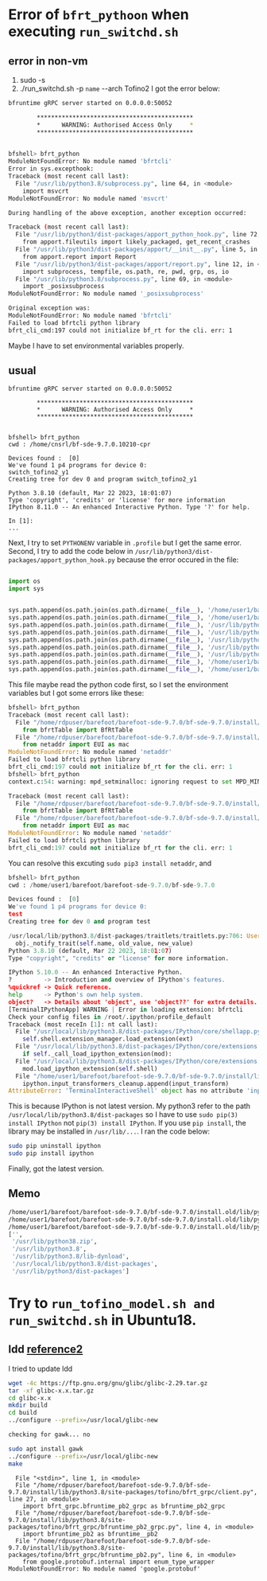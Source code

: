 
# Error of `bfrt_pythoon` when executing `run_switchd.sh`
## error in non-vm
1. sudo -s
2. ./run_switchd.sh -p `name` --arch Tofino2
   I got the error below:
```bash
bfruntime gRPC server started on 0.0.0.0:50052

        ********************************************
        *      WARNING: Authorised Access Only     *
        ********************************************
    

bfshell> bfrt_python 
ModuleNotFoundError: No module named 'bfrtcli'
Error in sys.excepthook:
Traceback (most recent call last):
  File "/usr/lib/python3.8/subprocess.py", line 64, in <module>
    import msvcrt
ModuleNotFoundError: No module named 'msvcrt'

During handling of the above exception, another exception occurred:

Traceback (most recent call last):
  File "/usr/lib/python3/dist-packages/apport_python_hook.py", line 72, in apport_excepthook
    from apport.fileutils import likely_packaged, get_recent_crashes
  File "/usr/lib/python3/dist-packages/apport/__init__.py", line 5, in <module>
    from apport.report import Report
  File "/usr/lib/python3/dist-packages/apport/report.py", line 12, in <module>
    import subprocess, tempfile, os.path, re, pwd, grp, os, io
  File "/usr/lib/python3.8/subprocess.py", line 69, in <module>
    import _posixsubprocess
ModuleNotFoundError: No module named '_posixsubprocess'

Original exception was:
ModuleNotFoundError: No module named 'bfrtcli'
Failed to load bfrtcli python library
bfrt_cli_cmd:197 could not initialize bf_rt for the cli. err: 1
```
Maybe I have to set environmental variables properly.
## usual
```
bfruntime gRPC server started on 0.0.0.0:50052

        ********************************************
        *      WARNING: Authorised Access Only     *
        ********************************************
    

bfshell> bfrt_python 
cwd : /home/cnsrl/bf-sde-9.7.0.10210-cpr

Devices found :  [0]
We've found 1 p4 programs for device 0:
switch_tofino2_y1
Creating tree for dev 0 and program switch_tofino2_y1

Python 3.8.10 (default, Mar 22 2023, 18:01:07) 
Type 'copyright', 'credits' or 'license' for more information
IPython 8.11.0 -- An enhanced Interactive Python. Type '?' for help.

In [1]: 
...
```
Next, I try to set `PYTHONENV` variable in `.profile` but I get the same error.
Second, I try to add the code below in `/usr/lib/python3/dist-packages/apport_python_hook.py` because
the error occured in the file:
```python

import os
import sys


sys.path.append(os.path.join(os.path.dirname(__file__), '/home/user1/barefoot/barefoot-sde-9.7.0/bf-sde-9.7.0/tools2'))
sys.path.append(os.path.join(os.path.dirname(__file__), '/home/user1/barefoot/barefoot-sde-9.7.0/bf-sde-9.7.0/install/lib/python3.8'))
sys.path.append(os.path.join(os.path.dirname(__file__), '/usr/lib/python3/dist-packages'))
sys.path.append(os.path.join(os.path.dirname(__file__), '/usr/lib/python3.8/dist-packages'))
sys.path.append(os.path.join(os.path.dirname(__file__), '/usr/lib/python3.8/lib-dynload'))
sys.path.append(os.path.join(os.path.dirname(__file__), '/usr/lib/python3.8'))
sys.path.append(os.path.join(os.path.dirname(__file__), '/usr/lib/python2.7/lib-dynload'))
sys.path.append(os.path.join(os.path.dirname(__file__), '/home/user1/barefoot/barefoot-sde-9.7.0/bf-sde-9.7.0/install/lib/python3.8/lib-dynload'))
sys.path.append(os.path.join(os.path.dirname(__file__), '/home/user1/barefoot/barefoot-sde-9.7.0/bf-sde-9.7.0/install/lib/python3.8/lib2to3'))
```
This file maybe read the python code first, so I set the environment variables but I got some errors like these:
```python
bfshell> bfrt_python 
Traceback (most recent call last):
  File "/home/rdpuser/barefoot/barefoot-sde-9.7.0/bf-sde-9.7.0/install/lib/python3.8/bfrtcli.py", line 17, in <module>
    from bfrtTable import BfRtTable
  File "/home/rdpuser/barefoot/barefoot-sde-9.7.0/bf-sde-9.7.0/install/lib/python3.8/bfrtTable.py", line 4, in <module>
    from netaddr import EUI as mac
ModuleNotFoundError: No module named 'netaddr'
Failed to load bfrtcli python library
bfrt_cli_cmd:197 could not initialize bf_rt for the cli. err: 1
bfshell> bfrt_python
context.c:54: warning: mpd_setminalloc: ignoring request to set MPD_MINALLOC a second time

Traceback (most recent call last):
  File "/home/rdpuser/barefoot/barefoot-sde-9.7.0/bf-sde-9.7.0/install/lib/python3.8/bfrtcli.py", line 17, in <module>
    from bfrtTable import BfRtTable
  File "/home/rdpuser/barefoot/barefoot-sde-9.7.0/bf-sde-9.7.0/install/lib/python3.8/bfrtTable.py", line 4, in <module>
    from netaddr import EUI as mac
ModuleNotFoundError: No module named 'netaddr'
Failed to load bfrtcli python library
bfrt_cli_cmd:197 could not initialize bf_rt for the cli. err: 1

```
You can resolve this excuting `sudo pip3 install netaddr`,
and
```python
bfshell> bfrt_python
cwd : /home/user1/barefoot/barefoot-sde-9.7.0/bf-sde-9.7.0

Devices found :  [0]
We've found 1 p4 programs for device 0:
test
Creating tree for dev 0 and program test

/usr/local/lib/python3.8/dist-packages/traitlets/traitlets.py:706: UserWarning: Config option `use_jedi` not recognized by `IPCompleter`.
  obj._notify_trait(self.name, old_value, new_value)
Python 3.8.10 (default, Mar 22 2023, 18:01:07) 
Type "copyright", "credits" or "license" for more information.

IPython 5.10.0 -- An enhanced Interactive Python.
?         -> Introduction and overview of IPython's features.
%quickref -> Quick reference.
help      -> Python's own help system.
object?   -> Details about 'object', use 'object??' for extra details.
[TerminalIPythonApp] WARNING | Error in loading extension: bfrtcli
Check your config files in /root/.ipython/profile_default
Traceback (most receIn [1]: nt call last):
  File "/usr/local/lib/python3.8/dist-packages/IPython/core/shellapp.py", line 248, in init_extensions
    self.shell.extension_manager.load_extension(ext)
  File "/usr/local/lib/python3.8/dist-packages/IPython/core/extensions.py", line 85, in load_extension
    if self._call_load_ipython_extension(mod):
  File "/usr/local/lib/python3.8/dist-packages/IPython/core/extensions.py", line 132, in _call_load_ipython_extension
    mod.load_ipython_extension(self.shell)
  File "/home/user1/barefoot/barefoot-sde-9.7.0/bf-sde-9.7.0/install/lib/python3.8/bfrtcli.py", line 2217, in load_ipython_extension
    ipython.input_transformers_cleanup.append(input_transform)
AttributeError: 'TerminalInteractiveShell' object has no attribute 'input_transformers_cleanup'

```
This is because IPython is not latest version.
My python3 refer to the path `/usr/local/lib/python3.8/dist-packages` so I have to use `sudo pip(3) install IPython` not `pip(3) install IPython`. If you use `pip install`, the library may be installed in `/usr/lib/...`.
I ran the code below:
```bash
sudo pip uninstall ipython
sudo pip install ipython
```
Finally, got the latest version.
## Memo
```bash
/home/user1/barefoot/barefoot-sde-9.7.0/bf-sde-9.7.0/install.old/lib/python3.8/bfrtLearn.py
/home/user1/barefoot/barefoot-sde-9.7.0/bf-sde-9.7.0/install.old/lib/python3.8/bfrtTable.py
/home/user1/barefoot/barefoot-sde-9.7.0/bf-sde-9.7.0/install.old/lib/python3.8/bfrtcli.py
['',
 '/usr/lib/python38.zip',
 '/usr/lib/python3.8',
 '/usr/lib/python3.8/lib-dynload',
 '/usr/local/lib/python3.8/dist-packages',
 '/usr/lib/python3/dist-packages']

```
# Try to `run_tofino_model.sh and run_switchd.sh` in Ubuntu18.
## ldd [reference](https://www.silicloud.com/ja/blog/linux%E3%81%A7glibc%E3%81%AE%E3%83%90%E3%83%BC%E3%82%B8%E3%83%A7%E3%83%B3%E3%82%92%E3%82%A2%E3%83%83%E3%83%97%E3%82%B0%E3%83%AC%E3%83%BC%E3%83%89%E3%81%99%E3%82%8B%E6%96%B9%E6%B3%95/)[2](https://stackoverflow.com/questions/74740941/how-can-i-resolve-this-issue-libm-so-6-version-glibc-2-29-not-found-c-c)
I tried to update ldd
```bash
wget -4c https://ftp.gnu.org/gnu/glibc/glibc-2.29.tar.gz
tar -xf glibc-x.x.tar.gz
cd glibc-x.x
mkdir build
cd build
../configure --prefix=/usr/local/glibc-new
```
```bash
checking for gawk... no
```
```bash
sudo apt install gawk
../configure --prefix=/usr/local/glibc-new
make

```



```
  File "<stdin>", line 1, in <module>
  File "/home/rdpuser/barefoot/barefoot-sde-9.7.0/bf-sde-9.7.0/install/lib/python3.8/site-packages/tofino/bfrt_grpc/client.py", line 27, in <module>
    import bfrt_grpc.bfruntime_pb2_grpc as bfruntime_pb2_grpc
  File "/home/rdpuser/barefoot/barefoot-sde-9.7.0/bf-sde-9.7.0/install/lib/python3.8/site-packages/tofino/bfrt_grpc/bfruntime_pb2_grpc.py", line 4, in <module>
    import bfruntime_pb2 as bfruntime__pb2
  File "/home/rdpuser/barefoot/barefoot-sde-9.7.0/bf-sde-9.7.0/install/lib/python3.8/site-packages/tofino/bfrt_grpc/bfruntime_pb2.py", line 6, in <module>
    from google.protobuf.internal import enum_type_wrapper
ModuleNotFoundError: No module named 'google.protobuf'

```

